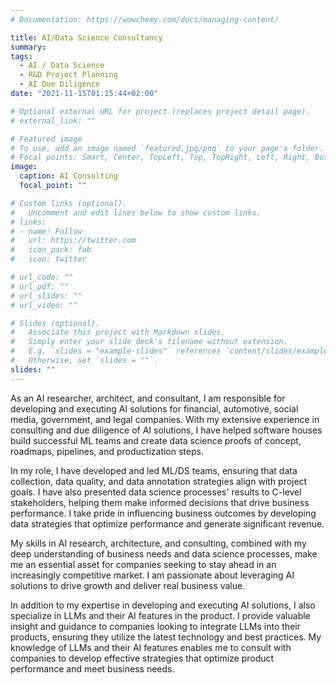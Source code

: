 ```yaml
---
# Documentation: https://wowchemy.com/docs/managing-content/

title: AI/Data Science Consultancy
summary: 
tags:
  - AI / Data Science
  - R&D Project Planning
  - AI Due Diligence 
date: "2021-11-15T01:15:44+02:00"

# Optional external URL for project (replaces project detail page).
# external_link: ""

# Featured image
# To use, add an image named `featured.jpg/png` to your page's folder.
# Focal points: Smart, Center, TopLeft, Top, TopRight, Left, Right, BottomLeft, Bottom, BottomRight.
image:
  caption: AI Consulting
  focal_point: ""

# Custom links (optional).
#   Uncomment and edit lines below to show custom links.
# links:
# - name: Follow
#   url: https://twitter.com
#   icon_pack: fab
#   icon: twitter

# url_code: ""
# url_pdf: ""
# url_slides: ""
# url_video: ""

# Slides (optional).
#   Associate this project with Markdown slides.
#   Simply enter your slide deck's filename without extension.
#   E.g. `slides = "example-slides"` references `content/slides/example-slides.md`.
#   Otherwise, set `slides = ""`.
slides: ""
---
```


As an AI researcher, architect, and consultant, I am responsible for developing and executing AI solutions for financial, automotive, social media, government, and legal companies. With my extensive experience in consulting and due diligence of AI solutions, I have helped software houses build successful ML teams and create data science proofs of concept, roadmaps, pipelines, and productization steps.

In my role, I have developed and led ML/DS teams, ensuring that data collection, data quality, and data annotation strategies align with project goals. I have also presented data science processes' results to C-level stakeholders, helping them make informed decisions that drive business performance. I take pride in influencing business outcomes by developing data strategies that optimize performance and generate significant revenue.

My skills in AI research, architecture, and consulting, combined with my deep understanding of business needs and data science processes, make me an essential asset for companies seeking to stay ahead in an increasingly competitive market. I am passionate about leveraging AI solutions to drive growth and deliver real business value.

In addition to my expertise in developing and executing AI solutions, I also specialize in LLMs and their AI features in the product. I provide valuable insight and guidance to companies looking to integrate LLMs into their products, ensuring they utilize the latest technology and best practices. My knowledge of LLMs and their AI features enables me to consult with companies to develop effective strategies that optimize product performance and meet business needs. 